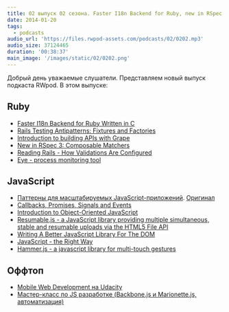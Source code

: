 ```yaml
---
title: 02 выпуск 02 сезона. Faster I18n Backend for Ruby, new in RSpec 3, Eye, Resumable.js, Hammer.js и прочее
date: 2014-01-20
tags:
  - podcasts
audio_url: 'https://files.rwpod-assets.com/podcasts/02/0202.mp3'
audio_size: 37124465
duration: '00:38:37'
main_image: '/images/static/02/0202.png'
---
```


Добрый день уважаемые слушатели. Представляем новый выпуск подкаста RWpod. В этом выпуске:

## Ruby

- [Faster I18n Backend for Ruby Written in C](http://instructure.github.io/blog/2014/01/07/faster-ruby-i18n-backend-written-in-c/)
- [Rails Testing Antipatterns: Fixtures and Factories](https://semaphoreapp.com/blog/2014/01/14/rails-testing-antipatterns-fixtures-and-factories.html)
- [Introduction to building APIs with Grape](http://codetunes.com/2014/introduction-to-building-apis-with-grape/)
- [New in RSpec 3: Composable Matchers](http://myronmars.to/n/dev-blog/2014/01/new-in-rspec-3-composable-matchers)
- [Reading Rails - How Validations Are Configured](http://monkeyandcrow.com/blog/reading_rails_validations/)
- [Eye - process monitoring tool](https://github.com/kostya/eye)

## JavaScript

- [Паттерны для масштабируемых JavaScript-приложений](http://largescalejs.ru/). [Оригинал](http://addyosmani.com/largescalejavascript/)
- [Callbacks, Promises, Signals and Events](http://blog.millermedeiros.com/callbacks-promises-signals-and-events/)
- [Introduction to Object-Oriented JavaScript](https://developer.mozilla.org/en-US/docs/Web/JavaScript/Introduction_to_Object-Oriented_JavaScript)
- [Resumable.js - a JavaScript library providing multiple simultaneous, stable and resumable uploads via the HTML5 File API](http://resumablejs.com/)
- [Writing A Better JavaScript Library For The DOM](http://www.responsivejavascript.com/)
- [JavaScript - the Right Way](http://jstherightway.org/)
- [Hammer.js - a javascript library for multi-touch gestures](http://eightmedia.github.io/hammer.js/)

## Оффтоп

- [Mobile Web Development на Udacity](https://www.udacity.com/course/cs256)
- [Мастер-класс по JS разработке (Backbone.js и Marionette.js, автоматизация)](http://www.smartme.com.ua/workshops/razrabotka-veb-prilozheniy-s-ispolzovaniem-coffeescript-i-backbonejs-0)
